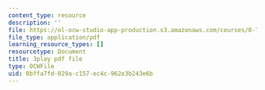 ```yaml
---
content_type: resource
description: ''
file: https://ol-ocw-studio-app-production.s3.amazonaws.com/courses/8-701-introduction-to-nuclear-and-particle-physics-fall-2020/0bffa7fd029ac157ec4c962e3b243e6b_vICUY43i190.pdf
file_type: application/pdf
learning_resource_types: []
resourcetype: Document
title: 3play pdf file
type: OCWFile
uid: 0bffa7fd-029a-c157-ec4c-962e3b243e6b
---
```

